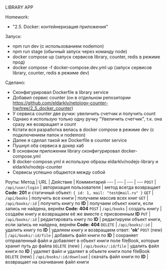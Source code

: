 LIBRARY APP

Homework: 
- "2.5. Docker: контейнеризация приложения"

Запуск:
- npm run dev (с использованием nodemon)
- npm run stage (обычный запуск через команду node)
- docker compose up (запуск сервисов library, counter, redis в режиме прод)
- docker compose -f docker-compose.dev.yml up (запуск сервисов library, counter, redis в режиме dev)

Сделано:
- Сконфигурировал Dockerfile в library service
- Добавил сервис counter (он в отдельном репозитории https://github.com/eldarklv/netology-counter-hw/tree/2_5_docker_counter)
- У сервиса counter две ручки: увеличить счетчик и получить count
- Однако я использую только одну ручку "Увеличить счетчик", т.к. она сразу же возвращает и count
- Кстати вся разработка велась в docker compose в режиме dev (с подключением папок и nodemon)
- Далее я сделал такой же Dockerfile в counter service
- Пушнул оба сервиса в докер хаб
- В основном приложении library сконфигурировал docker-compose.yml
- В docker-compose.yml я использую образы eldarklv/nodejs-library и eldarklv/nodejs-counter
- Сервисы успешно общаются между собой

Роуты:
Метод | URL | Действие | Комментарий
--- | --- | ---  | ---
`POST` | `/api/user/login` | авторизация пользователя | метод всегда возвращает **Code: 201** и статичный объект: `{ id: 1, mail: "test@mail.ru" }`
`GET` | `/api/books` | получить все книги | получаем массив всех книг
`GET` | `/api/books/:id` | получить книгу по **ID** | получаем объект книги, если запись не найдена, вернём **Code: 404** 
`POST` | `/api/books` | создать книгу | создаём книгу и возвращаем её же вместе с присвоенным **ID**
`PUT` | `/api/books/:id` | редактировать книгу по **ID** | редактируем объект книги, если запись не найдена, вернём **Code: 404**
`DELETE` | `/api/books/:id` | удалить книгу по **ID** | удаляем книгу и возвращаем ответ: **'ok'**
`POST` (new) | `/api/books/:id/file` | добавить файл книги по **ID** | сохраняет отправленный файл и добавляет в объект книги поле fileBook, которые хранит путь до файла
`DELETE` (new) | `/api/books/:id/file` | удалить файл книги по **ID** | удаляет файл и удаляет в объекте книги поле fileBook
`DELETE` (new) | `/api/books/:id/download` | скачать файл книги по **ID** | возвращает на скачивание файл книги
